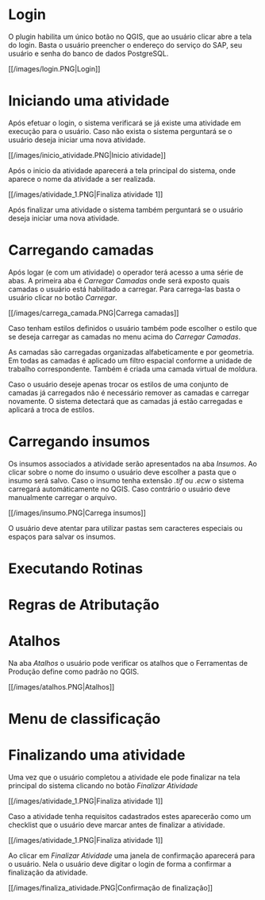 # Login

O plugin habilita um único botão no QGIS, que ao usuário clicar abre a tela do login. Basta o usuário preencher o endereço do serviço do SAP, seu usuário e senha do banco de dados PostgreSQL.

[[/images/login.PNG|Login]]

# Iniciando uma atividade

Após efetuar o login, o sistema verificará se já existe uma atividade em execução para o usuário. Caso não exista o sistema perguntará se o usuário deseja iniciar uma nova atividade.

[[/images/inicio_atividade.PNG|Inicio atividade]]

Após o inicio da atividade aparecerá a tela principal do sistema, onde aparece o nome da atividade a ser realizada.

[[/images/atividade_1.PNG|Finaliza atividade 1]]

Após finalizar uma atividade o sistema também perguntará se o usuário deseja iniciar uma nova atividade.

# Carregando camadas

Após logar (e com um atividade) o operador terá acesso a uma série de abas. A primeira aba é _Carregar Camadas_ onde será exposto quais camadas o usuário está habilitado a carregar. Para carrega-las basta o usuário clicar no botão _Carregar_.

[[/images/carrega_camada.PNG|Carrega camadas]]

Caso tenham estilos definidos o usuário também pode escolher o estilo que se deseja carregar as camadas no menu acima do _Carregar Camadas_.

As camadas são carregadas organizadas alfabeticamente e por geometria. Em todas as camadas é aplicado um filtro espacial conforme a unidade de trabalho correspondente. Também é criada uma camada virtual de moldura.

Caso o usuário deseje apenas trocar os estilos de uma conjunto de camadas já carregados não é necessário remover as camadas e carregar novamente. O sistema detectará que as camadas já estão carregadas e aplicará a troca de estilos.

# Carregando insumos

Os insumos associados a atividade serão apresentados na aba _Insumos_. Ao clicar sobre o nome do insumo o usuário deve escolher a pasta que o insumo será salvo. Caso o insumo tenha extensão _.tif_ ou _.ecw_ o sistema carregará automáticamente no QGIS. Caso contrário o usuário deve manualmente carregar o arquivo.

[[/images/insumo.PNG|Carrega insumos]]

O usuário deve atentar para utilizar pastas sem caracteres especiais ou espaços para salvar os insumos.

# Executando Rotinas

# Regras de Atributação

# Atalhos

Na aba _Atalhos_ o usuário pode verificar os atalhos que o Ferramentas de Produção define como padrão no QGIS.

[[/images/atalhos.PNG|Atalhos]]

# Menu de classificação

# Finalizando uma atividade

Uma vez que o usuário completou a atividade ele pode finalizar na tela principal do sistema clicando no botão _Finalizar Atividade_

[[/images/atividade_1.PNG|Finaliza atividade 1]]

Caso a atividade tenha requisitos cadastrados estes aparecerão como um checklist que o usuário deve marcar antes de finalizar a atividade.

[[/images/atividade_1.PNG|Finaliza atividade 1]]

Ao clicar em _Finalizar Atividade_ uma janela de confirmação aparecerá para o usuário. Nela o usuário deve digitar o login de forma a confirmar a finalização da atividade.

[[/images/finaliza_atividade.PNG|Confirmação de finalização]]